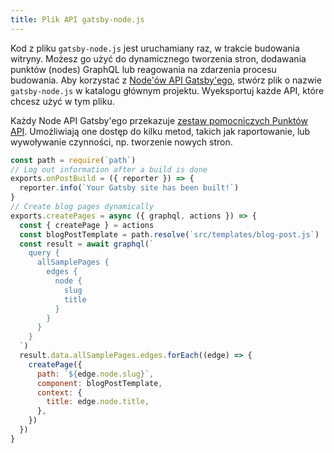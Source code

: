 ```yaml
---
title: Plik API gatsby-node.js
---
```


Kod z pliku `gatsby-node.js` jest uruchamiany raz, w trakcie budowania witryny. Możesz go użyć do dynamicznego tworzenia stron, dodawania punktów (nodes) GraphQL lub reagowania na zdarzenia procesu budowania. Aby korzystać z [Node'ów API Gatsby'ego](/docs/node-apis/), stwórz plik o nazwie `gatsby-node.js` w katalogu głównym projektu. Wyeksportuj każde API, które chcesz użyć w tym pliku.

Każdy Node API Gatsby'ego przekazuje [zestaw pomocniczych Punktów API](/docs/node-api-helpers/). Umożliwiają one dostęp do kilku metod, takich jak raportowanie, lub wywoływanie czynności, np. tworzenie nowych stron.

```js:title=gatsby-node.js
const path = require(`path`)
// Log out information after a build is done
exports.onPostBuild = ({ reporter }) => {
  reporter.info(`Your Gatsby site has been built!`)
}
// Create blog pages dynamically
exports.createPages = async ({ graphql, actions }) => {
  const { createPage } = actions
  const blogPostTemplate = path.resolve(`src/templates/blog-post.js`)
  const result = await graphql(`
    query {
      allSamplePages {
        edges {
          node {
            slug
            title
          }
        }
      }
    }
  `)
  result.data.allSamplePages.edges.forEach((edge) => {
    createPage({
      path: `${edge.node.slug}`,
      component: blogPostTemplate,
      context: {
        title: edge.node.title,
      },
    })
  })
}
```
